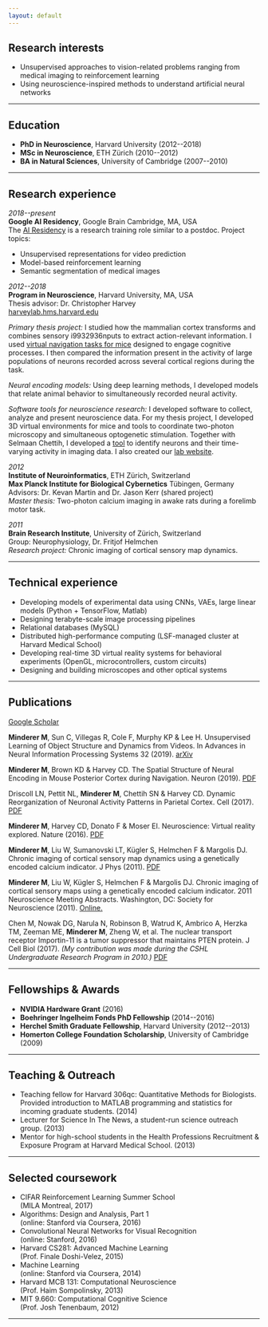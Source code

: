 ```yaml
---
layout: default
---
```


## Research interests

*   Unsupervised approaches to vision-related problems ranging from medical imaging to reinforcement learning
*   Using neuroscience-inspired methods to understand artificial neural networks

* * *

## Education
*   **PhD in Neuroscience**, Harvard University (2012--2018)<br>
*   **MSc in Neuroscience**, ETH Zürich (2010--2012)<br>
*   **BA in Natural Sciences**, University of Cambridge (2007--2010)<br>

* * *

## Research experience

_2018--present_<br>
**Google AI Residency**, Google Brain Cambridge, MA, USA<br>
The <a href="https://ai.google/research/join-us/ai-residency/" target="_blank">AI Residency</a> is a research training role similar to a postdoc. Project topics:
* Unsupervised representations for video prediction
* Model-based reinforcement learning
* Semantic segmentation of medical images

_2012--2018_<br>
**Program in Neuroscience**, Harvard University, MA, USA<br>
Thesis advisor: Dr. Christopher Harvey<br>
<a href="http://harveylab.hms.harvard.edu/" target="_blank">harveylab.hms.harvard.edu</a>

_Primary thesis project:_ I studied how the mammalian cortex transforms and combines sensory i9932936nputs to extract action-relevant information. I used <a href="http://harveylab.hms.harvard.edu/pdf/minderer2016.pdf" target="_blank">virtual navigation tasks for mice</a> designed to engage cognitive processes. I then compared the information present in the activity of large populations of neurons recorded across several cortical regions during the task.

_Neural encoding models:_ Using deep learning methods, I developed models that relate animal behavior to simultaneously recorded neural activity.

_Software tools for neuroscience research:_ I developed software to collect, analyze and present neuroscience data. For my thesis project, I developed 3D virtual environments for mice and tools to coordinate two-photon microscopy and simultaneous optogenetic stimulation. Together with Selmaan Chettih, I developed a <a href="https://github.com/HarveyLab/Acquisition2P_class" target="_blank">tool</a> to identify neurons and their time-varying activity in imaging data. I also created our <a href="http://harveylab.hms.harvard.edu/" target="_blank">lab website</a>.

_2012_<br>
**Institute of Neuroinformatics**, ETH Zürich, Switzerland<br>
**Max Planck Institute for Biological Cybernetics** Tübingen, Germany<br>
Advisors: Dr. Kevan Martin and Dr. Jason Kerr (shared project)<br>
_Master thesis:_ Two-photon calcium imaging in awake rats during a forelimb motor task.

_2011_<br>
**Brain Research Institute**, University of Zürich, Switzerland<br>
Group: Neurophysiology, Dr. Fritjof Helmchen<br>
_Research project:_ Chronic imaging of cortical sensory map dynamics.

* * *

## Technical experience
*	Developing models of experimental data using CNNs, VAEs, large linear models (Python + TensorFlow, Matlab)
* 	Designing terabyte-scale image processing pipelines
*	Relational databases (MySQL)
*	Distributed high-performance computing (LSF-managed cluster at Harvard Medical School)
*	Developing real-time 3D virtual reality systems for behavioral experiments (OpenGL, microcontrollers, custom circuits)
*	Designing and building microscopes and other optical systems

* * *

## Publications

<a href="https://scholar.google.com/citations?user=57BFBY0AAAAJ" target="_blank">Google Scholar</a>

**Minderer M**, Sun C, Villegas R, Cole F, Murphy KP & Lee H. Unsupervised Learning of Object Structure and Dynamics from Videos. In Advances in Neural Information Processing Systems 32 (2019). <a href="https://arxiv.org/abs/1906.07889" target="_blank">arXiv</a>

**Minderer M**, Brown KD & Harvey CD. The Spatial Structure of Neural Encoding in Mouse Posterior Cortex during Navigation. Neuron (2019). <a href="https://drive.google.com/open?id=1zZKxbS97ZLbxKmPzxpVJtaZn6CLFPDJi" target="_blank">PDF</a>

Driscoll LN, Pettit NL, **Minderer M**, Chettih SN & Harvey CD. Dynamic Reorganization of Neuronal Activity Patterns in Parietal Cortex. Cell (2017). <a href="https://drive.google.com/open?id=1WOR_FqeXvoSlaod6iNomqTKGra3KRF99" target="_blank">PDF</a>

**Minderer M**, Harvey CD, Donato F & Moser EI. Neuroscience: Virtual reality explored. Nature (2016). <a href="https://drive.google.com/open?id=12LL2ccZV7NHJ1txZD8se55545aGsQZYB" target="_blank">PDF</a>

**Minderer M**, Liu W, Sumanovski LT, Kügler S, Helmchen F & Margolis DJ. Chronic imaging of cortical sensory map dynamics using a genetically encoded calcium indicator. J Phys (2011). <a href="https://drive.google.com/open?id=1dQ4yEUyC9vzgE4cHELTXPzKPHeSyWAyc" target="_blank">PDF</a>

**Minderer M**, Liu W, Kügler S, Helmchen F & Margolis DJ. Chronic imaging of cortical sensory maps using a genetically encoded calcium indicator. 2011 Neuroscience Meeting Abstracts. Washington, DC: Society for Neuroscience (2011). <a href="http://www.abstractsonline.com/Plan/ViewAbstract.aspx?sKey=03bb8ea7-7ca8-419f-9cbf-cde88764af11&cKey=b31a1ad7-99a1-45d6-a5d1-a40c6f8b26a0&mKey=%7b8334BE29-8911-4991-8C31-32B32DD5E6C8%7d" target="_blank">Online.</a>

Chen M, Nowak DG, Narula N, Robinson B, Watrud K, Ambrico A, Herzka TM, Zeeman ME, **Minderer M**, Zheng W, et al. The nuclear transport receptor Importin-11 is a tumor suppressor that maintains PTEN protein. J Cell Biol (2017). _(My contribution was made during the CSHL Undergraduate Research Program in 2010.)_ <a href="https://drive.google.com/open?id=1nBo3iOcd7SaKvWXXFr6c94tS7zcvyJJ_" target="_blank">PDF</a>

* * *

## Fellowships & Awards
*   **NVIDIA Hardware Grant** (2016)<br>
*   **Boehringer Ingelheim Fonds PhD Fellowship** (2014--2016)<br>
*   **Herchel Smith Graduate Fellowship**, Harvard University (2012--2013)<br>
*   **Homerton College Foundation Scholarship**, University of Cambridge (2009)

* * *

## Teaching & Outreach

*   Teaching fellow for Harvard 306qc: Quantitative Methods for Biologists. Provided introduction to MATLAB programming and statistics for incoming graduate students. (2014)
*   Lecturer for Science In The News, a student-run science outreach group. (2013)
*   Mentor for high-school students in the Health Professions Recruitment & Exposure Program at Harvard Medical School. (2013)

* * *

## Selected coursework

* 	CIFAR Reinforcement Learning Summer School<br>(MILA Montreal, 2017)
*   Algorithms: Design and Analysis, Part 1<br>(online: Stanford via Coursera, 2016)
*   Convolutional Neural Networks for Visual Recognition<br>(online: Stanford, 2016)
*   Harvard CS281: Advanced Machine Learning<br>(Prof. Finale Doshi-Velez, 2015)
*   Machine Learning<br>(online: Stanford via Coursera, 2014)
*   Harvard MCB 131: Computational Neuroscience<br>(Prof. Haim Sompolinsky, 2013)
*   MIT 9.660: Computational Cognitive Science<br>(Prof. Josh Tenenbaum, 2012)

* * *
